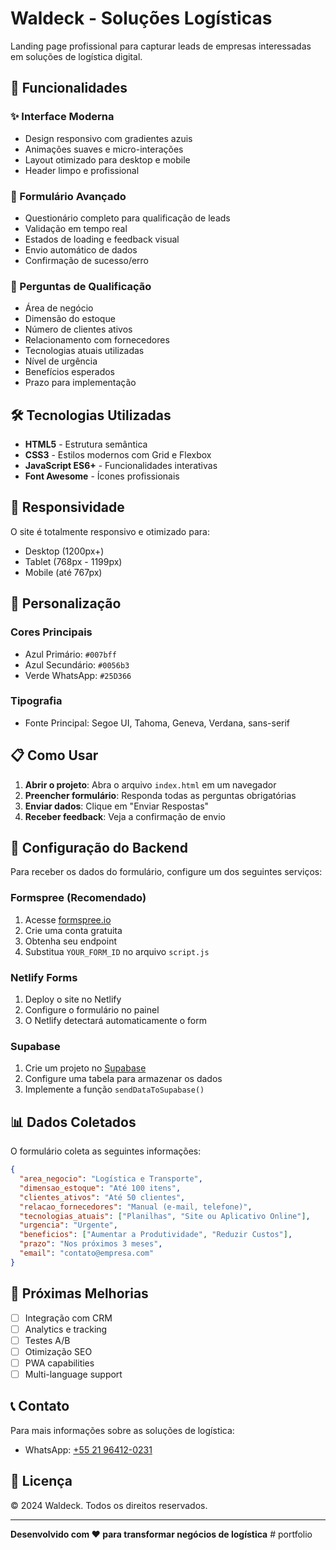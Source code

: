 # Waldeck - Soluções Logísticas

Landing page profissional para capturar leads de empresas interessadas em soluções de logística digital.

## 🚀 Funcionalidades

### ✨ Interface Moderna
- Design responsivo com gradientes azuis
- Animações suaves e micro-interações
- Layout otimizado para desktop e mobile
- Header limpo e profissional

### 📝 Formulário Avançado
- Questionário completo para qualificação de leads
- Validação em tempo real
- Estados de loading e feedback visual
- Envio automático de dados
- Confirmação de sucesso/erro

### 🎯 Perguntas de Qualificação
- Área de negócio
- Dimensão do estoque
- Número de clientes ativos
- Relacionamento com fornecedores
- Tecnologias atuais utilizadas
- Nível de urgência
- Benefícios esperados
- Prazo para implementação

## 🛠️ Tecnologias Utilizadas

- **HTML5** - Estrutura semântica
- **CSS3** - Estilos modernos com Grid e Flexbox
- **JavaScript ES6+** - Funcionalidades interativas
- **Font Awesome** - Ícones profissionais

## 📱 Responsividade

O site é totalmente responsivo e otimizado para:
- Desktop (1200px+)
- Tablet (768px - 1199px)
- Mobile (até 767px)

## 🎨 Personalização

### Cores Principais
- Azul Primário: `#007bff`
- Azul Secundário: `#0056b3`
- Verde WhatsApp: `#25D366`

### Tipografia
- Fonte Principal: Segoe UI, Tahoma, Geneva, Verdana, sans-serif

## 📋 Como Usar

1. **Abrir o projeto**: Abra o arquivo `index.html` em um navegador
2. **Preencher formulário**: Responda todas as perguntas obrigatórias
3. **Enviar dados**: Clique em "Enviar Respostas"
4. **Receber feedback**: Veja a confirmação de envio

## 🔧 Configuração do Backend

Para receber os dados do formulário, configure um dos seguintes serviços:

### Formspree (Recomendado)
1. Acesse [formspree.io](https://formspree.io)
2. Crie uma conta gratuita
3. Obtenha seu endpoint
4. Substitua `YOUR_FORM_ID` no arquivo `script.js`

### Netlify Forms
1. Deploy o site no Netlify
2. Configure o formulário no painel
3. O Netlify detectará automaticamente o form

### Supabase
1. Crie um projeto no [Supabase](https://supabase.com)
2. Configure uma tabela para armazenar os dados
3. Implemente a função `sendDataToSupabase()`

## 📊 Dados Coletados

O formulário coleta as seguintes informações:

```json
{
  "area_negocio": "Logística e Transporte",
  "dimensao_estoque": "Até 100 itens",
  "clientes_ativos": "Até 50 clientes",
  "relacao_fornecedores": "Manual (e-mail, telefone)",
  "tecnologias_atuais": ["Planilhas", "Site ou Aplicativo Online"],
  "urgencia": "Urgente",
  "beneficios": ["Aumentar a Produtividade", "Reduzir Custos"],
  "prazo": "Nos próximos 3 meses",
  "email": "contato@empresa.com"
}
```

## 🎯 Próximas Melhorias

- [ ] Integração com CRM
- [ ] Analytics e tracking
- [ ] Testes A/B
- [ ] Otimização SEO
- [ ] PWA capabilities
- [ ] Multi-language support

## 📞 Contato

Para mais informações sobre as soluções de logística:
- WhatsApp: [+55 21 96412-0231](https://wa.me/5521964120231)

## 📄 Licença

© 2024 Waldeck. Todos os direitos reservados.

---

**Desenvolvido com ❤️ para transformar negócios de logística**
#   p o r t f o l i o  
 
